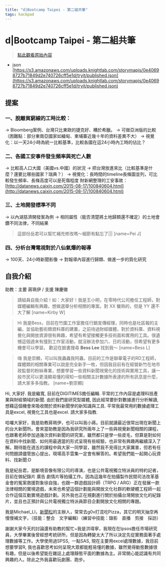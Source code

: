 ```yaml
---
title: "d|Bootcamp Taipei - 第二組共筆"
tags: hackpad
---
```


# d|Bootcamp Taipei - 第二組共筆

> [點此觀看原始內容](https://g0v.hackpad.tw/hmAlbdm2IVz)

- json
[https://s3.amazonaws.com/uploads.knightlab.com/storymapjs/0e40698727b71849d2e740726cff5e1d/tryit/published.json](https://s3.amazonaws.com/uploads.knightlab.com/storymapjs/0e40698727b71849d2e740726cff5e1d/tryit/published.json)

## 提案


### 一、脫離貧窮線的工時比較：

→ Bloomberg案例、台灣只比東歐的捷克好、糟於希臘。
→ 可做亞洲版的比較（困難點：部分東南亞國家如緬甸、柬埔寨近幾十年的資料差異不大）
→ 視覺化：以一天24小時為統一比較基準，比較各國在這24小時內工時的佔比？

### 二、各國工安事件發生頻率與死亡人數

→ 比較高人口大國（美國vs.中國）的狀況
→ 把台灣放進來比（比較基準是什麼？還要比哪些國家？瑞典？）
→ 視覺化：長時間的timeline長條圖並列，可比較發生頻率、長條高度可以是死傷程度
財新網整理的工安事故：[http://datanews.caixin.com/2015-08-17/100840604.html](http://datanews.caixin.com/2015-08-17/100840604.html)


### 三、土地開發標準不同

→ 以內湖慈濟開發案為例
→ 相同屬性（能否清楚將土地歸類還不確定）的土地會鑽不同法律，不同結果
> 這部份岳君可以幫忙補充修改嗎～細節有點忘了|||
> [name=Pei J]


### 四、分析台灣電視對於八仙氣爆的報導

→ 100天、24小時新聞影像
→ 對報導內容進行歸類、做進一步的質化研究

## 自我介紹


助教：主要 蔣珮伊 / 支援 陳慶徽

> 請組員自我介紹！如：大家好！我是王小明，在零時代公司擔任工程師，對媒體編輯有興趣，想做選舉分析相關的專案。對 XX 蠻熟的，但是 YY 還不大了解
> [name=Kirby W]


> Hi 我是Bess，目前在竹圍工作室擔任行銷宣傳經理，同時也是社區報的主編，並協助藝術類資料庫的建置，之前待過財經媒體，對於資料庫、資料視覺化與開放資源很有興趣，希望有希望接觸更多技術面和實用的工具。很遺憾這個週末有撞到工作室活動，就沒辦法參加六、日的活動，但希望有更多機會可以學習。 歡迎在臉書搜尋 **Bess Lee** 找到我～
> [name=Bess L]


> 嗨 我是崇顯，可以叫我蟲蟲我阿蟲，目前的工作是聯華電子的RD工程師，媒體類的相關專業可以說是完全新手一枚，但因我目前有在經營新竹在地市政監督的粉絲專業，想要學習一些資料新聞視覺化的技術與實用工具，讓一般市民可以更淺顯易懂的得知一些相關主計數據所表達的所有訊息是什麼，請大家多多指教。
> [name=劉崇顯]


Hi, 大家好. 我是繼寬, 目前在DIGITIMES擔任編輯. 平常的工作內容是處理科技產業與財經領域的新聞. 由於我們是研究型媒體, 因此經常要針對數據進行分析解讀, 想藉這個機會來吸收關於資料新聞學的新知識與工具. 平常我最常用的數據處理工具是excel, 視覺化工具也是excel. 請大家多指教.

哈囉大家好，我是助教蔣珮伊，也可以叫我小蔣。目前就讀最近很常出現在新聞上的台大新聞所。會來當助教是因為我研究所兩年上了一些與視覺新聞相關的課程，也跟著老師參加過幾次資料新聞的研究案，雖然都只是學一些皮毛，但算是對如何在資料中找新聞、如何用最適當的形式呈現有些經驗，也非常有興趣再繼續深入了解。期待能在週五的課程中與大家一同學習，雖然我不見得比大家厲害，但若有任何問題請儘管放心提出，現場高手雲集一定會有解答的。希望我們能一起開心玩資料、找新聞:D

我是紀岳君，是斷境音像有限公司的導演，也是公共電視獨立特派員的特約記者，目前在做紀錄片 廣告 劇情片等拍攝工作。因為這幾年在拍攝製作民間司法改革基金會的冤案救援對象徐自強，也跟一群遊戲設計師（TRPG / ARG）正在發展一款法律相關的實境遊戲，未來也希望這個計劃能與開放文化社群的軟硬體工程師一起合作這個互動實境遊戲計劃。另外我也正在規劃進行關於拍攝台灣開放文化的紀錄片，並且也正預計與公共電視獨立特派員節目企劃開放文化相關的專題。

我是Michael_LI，[新聞松](https://www.facebook.com/NEWShackathon)的主辦人，常常去g0v打混吃Pizza，其它的明天抽空再慢慢補文字，（技能：整合　文字編輯）（練習中技能：錄影　直播　剪接　採訪）

謝謝大家今天的討論還有助教的幫忙~我是洪瑋寧，我現在在Ipsos擔任市場研究員，大學畢業後曾經想考統研所，但是因為轉變太大了所以決定先從實務面著手處理數據等工作。大學使用過SPSS,  一點SAS, 現在主要用excel處理數據，我目前想要學習R, 我也喜歡思考如何呈現大眾都能輕易懂的數據，雖然覺得動態數據很有趣，但是以後希望能在雜誌上處理靜態平面的數據為主。非常開心能認識有共同興趣的人。除此之外我喜歡玩劇團、跑步。





